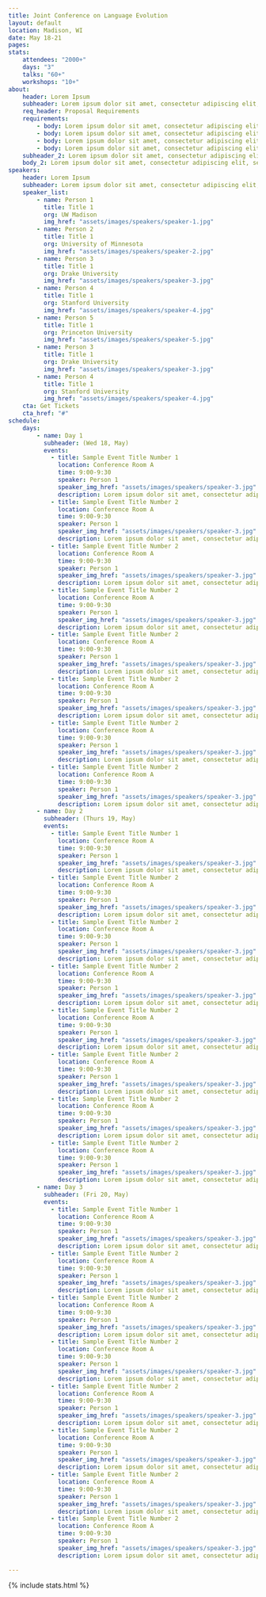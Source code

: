 ```yaml
---
title: Joint Conference on Language Evolution
layout: default
location: Madison, WI
date: May 18-21
pages:
stats:
    attendees: "2000+"
    days: "3"
    talks: "60+"
    workshops: "10+"
about:
    header: Lorem Ipsum
    subheader: Lorem ipsum dolor sit amet, consectetur adipiscing elit, sed do eiusmod tempor incididunt ut labore et dolore magna aliqua. Ut enim ad minim veniam, quis nostrud exercitation ullamco laboris nisi ut aliquip ex ea commodo consequat. Duis aute irure dolor in reprehenderit in voluptate velit esse cillum dolore eu fugiat nulla pariatur. Excepteur sint occaecat cupidatat non proident, sunt in culpa qui officia deserunt mollit anim id est laborum.
    req_header: Proposal Requirements
    requirements:
        - body: Lorem ipsum dolor sit amet, consectetur adipiscing elit, sed do
        - body: Lorem ipsum dolor sit amet, consectetur adipiscing elit, sed do
        - body: Lorem ipsum dolor sit amet, consectetur adipiscing elit, sed do
        - body: Lorem ipsum dolor sit amet, consectetur adipiscing elit, sed do
    subheader_2: Lorem ipsum dolor sit amet, consectetur adipiscing elit
    body_2: Lorem ipsum dolor sit amet, consectetur adipiscing elit, sed do eiusmod tempor incididunt ut labore et dolore magna aliqua. Ut enim ad minim veniam, quis nostrud exercitation ullamco laboris nisi ut aliquip ex ea commodo consequat. Duis aute irure dolor in reprehenderit in voluptate velit esse cillum dolore eu fugiat nulla pariatur. Excepteur sint occaecat cupidatat non proident, sunt in culpa qui officia deserunt mollit anim id est laborum.
speakers:
    header: Lorem Ipsum
    subheader: Lorem ipsum dolor sit amet, consectetur adipiscing elit, sed do eiusmod tempor incididunt ut labore et dolore magna aliqua.
    speaker_list:
        - name: Person 1
          title: Title 1
          org: UW Madison
          img_href: "assets/images/speakers/speaker-1.jpg"
        - name: Person 2
          title: Title 1
          org: University of Minnesota
          img_href: "assets/images/speakers/speaker-2.jpg"
        - name: Person 3
          title: Title 1
          org: Drake University
          img_href: "assets/images/speakers/speaker-3.jpg"
        - name: Person 4
          title: Title 1
          org: Stanford University
          img_href: "assets/images/speakers/speaker-4.jpg"
        - name: Person 5
          title: Title 1
          org: Princeton University
          img_href: "assets/images/speakers/speaker-5.jpg"
        - name: Person 3
          title: Title 1
          org: Drake University
          img_href: "assets/images/speakers/speaker-3.jpg"
        - name: Person 4
          title: Title 1
          org: Stanford University
          img_href: "assets/images/speakers/speaker-4.jpg"
    cta: Get Tickets
    cta_href: "#"
schedule:
    days:
        - name: Day 1
          subheader: (Wed 18, May)
          events:
            - title: Sample Event Title Number 1
              location: Conference Room A
              time: 9:00-9:30
              speaker: Person 1
              speaker_img_href: "assets/images/speakers/speaker-3.jpg"
              description: Lorem ipsum dolor sit amet, consectetur adipiscing elit, sed do eiusmod tempor incididunt ut labore et dolore magna aliqua. Ut enim ad minim veniam, quis nostrud exercitation ullamco laboris nisi ut aliquip ex ea commodo consequat.
            - title: Sample Event Title Number 2
              location: Conference Room A
              time: 9:00-9:30
              speaker: Person 1
              speaker_img_href: "assets/images/speakers/speaker-3.jpg"
              description: Lorem ipsum dolor sit amet, consectetur adipiscing elit, sed do eiusmod tempor incididunt ut labore et dolore magna aliqua. Ut enim ad minim veniam, quis nostrud exercitation ullamco laboris nisi ut aliquip ex ea commodo consequat.
            - title: Sample Event Title Number 2
              location: Conference Room A
              time: 9:00-9:30
              speaker: Person 1
              speaker_img_href: "assets/images/speakers/speaker-3.jpg"
              description: Lorem ipsum dolor sit amet, consectetur adipiscing elit, sed do eiusmod tempor incididunt ut labore et dolore magna aliqua. Ut enim ad minim veniam, quis nostrud exercitation ullamco laboris nisi ut aliquip ex ea commodo consequat.
            - title: Sample Event Title Number 2
              location: Conference Room A
              time: 9:00-9:30
              speaker: Person 1
              speaker_img_href: "assets/images/speakers/speaker-3.jpg"
              description: Lorem ipsum dolor sit amet, consectetur adipiscing elit, sed do eiusmod tempor incididunt ut labore et dolore magna aliqua. Ut enim ad minim veniam, quis nostrud exercitation ullamco laboris nisi ut aliquip ex ea commodo consequat.
            - title: Sample Event Title Number 2
              location: Conference Room A
              time: 9:00-9:30
              speaker: Person 1
              speaker_img_href: "assets/images/speakers/speaker-3.jpg"
              description: Lorem ipsum dolor sit amet, consectetur adipiscing elit, sed do eiusmod tempor incididunt ut labore et dolore magna aliqua. Ut enim ad minim veniam, quis nostrud exercitation ullamco laboris nisi ut aliquip ex ea commodo consequat.
            - title: Sample Event Title Number 2
              location: Conference Room A
              time: 9:00-9:30
              speaker: Person 1
              speaker_img_href: "assets/images/speakers/speaker-3.jpg"
              description: Lorem ipsum dolor sit amet, consectetur adipiscing elit, sed do eiusmod tempor incididunt ut labore et dolore magna aliqua. Ut enim ad minim veniam, quis nostrud exercitation ullamco laboris nisi ut aliquip ex ea commodo consequat.
            - title: Sample Event Title Number 2
              location: Conference Room A
              time: 9:00-9:30
              speaker: Person 1
              speaker_img_href: "assets/images/speakers/speaker-3.jpg"
              description: Lorem ipsum dolor sit amet, consectetur adipiscing elit, sed do eiusmod tempor incididunt ut labore et dolore magna aliqua. Ut enim ad minim veniam, quis nostrud exercitation ullamco laboris nisi ut aliquip ex ea commodo consequat.
            - title: Sample Event Title Number 2
              location: Conference Room A
              time: 9:00-9:30
              speaker: Person 1
              speaker_img_href: "assets/images/speakers/speaker-3.jpg"
              description: Lorem ipsum dolor sit amet, consectetur adipiscing elit, sed do eiusmod tempor incididunt ut labore et dolore magna aliqua. Ut enim ad minim veniam, quis nostrud exercitation ullamco laboris nisi ut aliquip ex ea commodo consequat.
        - name: Day 2
          subheader: (Thurs 19, May)
          events:
            - title: Sample Event Title Number 1
              location: Conference Room A
              time: 9:00-9:30
              speaker: Person 1
              speaker_img_href: "assets/images/speakers/speaker-3.jpg"
              description: Lorem ipsum dolor sit amet, consectetur adipiscing elit, sed do eiusmod tempor incididunt ut labore et dolore magna aliqua. Ut enim ad minim veniam, quis nostrud exercitation ullamco laboris nisi ut aliquip ex ea commodo consequat.
            - title: Sample Event Title Number 2
              location: Conference Room A
              time: 9:00-9:30
              speaker: Person 1
              speaker_img_href: "assets/images/speakers/speaker-3.jpg"
              description: Lorem ipsum dolor sit amet, consectetur adipiscing elit, sed do eiusmod tempor incididunt ut labore et dolore magna aliqua. Ut enim ad minim veniam, quis nostrud exercitation ullamco laboris nisi ut aliquip ex ea commodo consequat.
            - title: Sample Event Title Number 2
              location: Conference Room A
              time: 9:00-9:30
              speaker: Person 1
              speaker_img_href: "assets/images/speakers/speaker-3.jpg"
              description: Lorem ipsum dolor sit amet, consectetur adipiscing elit, sed do eiusmod tempor incididunt ut labore et dolore magna aliqua. Ut enim ad minim veniam, quis nostrud exercitation ullamco laboris nisi ut aliquip ex ea commodo consequat.
            - title: Sample Event Title Number 2
              location: Conference Room A
              time: 9:00-9:30
              speaker: Person 1
              speaker_img_href: "assets/images/speakers/speaker-3.jpg"
              description: Lorem ipsum dolor sit amet, consectetur adipiscing elit, sed do eiusmod tempor incididunt ut labore et dolore magna aliqua. Ut enim ad minim veniam, quis nostrud exercitation ullamco laboris nisi ut aliquip ex ea commodo consequat.
            - title: Sample Event Title Number 2
              location: Conference Room A
              time: 9:00-9:30
              speaker: Person 1
              speaker_img_href: "assets/images/speakers/speaker-3.jpg"
              description: Lorem ipsum dolor sit amet, consectetur adipiscing elit, sed do eiusmod tempor incididunt ut labore et dolore magna aliqua. Ut enim ad minim veniam, quis nostrud exercitation ullamco laboris nisi ut aliquip ex ea commodo consequat.
            - title: Sample Event Title Number 2
              location: Conference Room A
              time: 9:00-9:30
              speaker: Person 1
              speaker_img_href: "assets/images/speakers/speaker-3.jpg"
              description: Lorem ipsum dolor sit amet, consectetur adipiscing elit, sed do eiusmod tempor incididunt ut labore et dolore magna aliqua. Ut enim ad minim veniam, quis nostrud exercitation ullamco laboris nisi ut aliquip ex ea commodo consequat.
            - title: Sample Event Title Number 2
              location: Conference Room A
              time: 9:00-9:30
              speaker: Person 1
              speaker_img_href: "assets/images/speakers/speaker-3.jpg"
              description: Lorem ipsum dolor sit amet, consectetur adipiscing elit, sed do eiusmod tempor incididunt ut labore et dolore magna aliqua. Ut enim ad minim veniam, quis nostrud exercitation ullamco laboris nisi ut aliquip ex ea commodo consequat.
            - title: Sample Event Title Number 2
              location: Conference Room A
              time: 9:00-9:30
              speaker: Person 1
              speaker_img_href: "assets/images/speakers/speaker-3.jpg"
              description: Lorem ipsum dolor sit amet, consectetur adipiscing elit, sed do eiusmod tempor incididunt ut labore et dolore magna aliqua. Ut enim ad minim veniam, quis nostrud exercitation ullamco laboris nisi ut aliquip ex ea commodo consequat.
        - name: Day 3
          subheader: (Fri 20, May)
          events:
            - title: Sample Event Title Number 1
              location: Conference Room A
              time: 9:00-9:30
              speaker: Person 1
              speaker_img_href: "assets/images/speakers/speaker-3.jpg"
              description: Lorem ipsum dolor sit amet, consectetur adipiscing elit, sed do eiusmod tempor incididunt ut labore et dolore magna aliqua. Ut enim ad minim veniam, quis nostrud exercitation ullamco laboris nisi ut aliquip ex ea commodo consequat.
            - title: Sample Event Title Number 2
              location: Conference Room A
              time: 9:00-9:30
              speaker: Person 1
              speaker_img_href: "assets/images/speakers/speaker-3.jpg"
              description: Lorem ipsum dolor sit amet, consectetur adipiscing elit, sed do eiusmod tempor incididunt ut labore et dolore magna aliqua. Ut enim ad minim veniam, quis nostrud exercitation ullamco laboris nisi ut aliquip ex ea commodo consequat.
            - title: Sample Event Title Number 2
              location: Conference Room A
              time: 9:00-9:30
              speaker: Person 1
              speaker_img_href: "assets/images/speakers/speaker-3.jpg"
              description: Lorem ipsum dolor sit amet, consectetur adipiscing elit, sed do eiusmod tempor incididunt ut labore et dolore magna aliqua. Ut enim ad minim veniam, quis nostrud exercitation ullamco laboris nisi ut aliquip ex ea commodo consequat.
            - title: Sample Event Title Number 2
              location: Conference Room A
              time: 9:00-9:30
              speaker: Person 1
              speaker_img_href: "assets/images/speakers/speaker-3.jpg"
              description: Lorem ipsum dolor sit amet, consectetur adipiscing elit, sed do eiusmod tempor incididunt ut labore et dolore magna aliqua. Ut enim ad minim veniam, quis nostrud exercitation ullamco laboris nisi ut aliquip ex ea commodo consequat.
            - title: Sample Event Title Number 2
              location: Conference Room A
              time: 9:00-9:30
              speaker: Person 1
              speaker_img_href: "assets/images/speakers/speaker-3.jpg"
              description: Lorem ipsum dolor sit amet, consectetur adipiscing elit, sed do eiusmod tempor incididunt ut labore et dolore magna aliqua. Ut enim ad minim veniam, quis nostrud exercitation ullamco laboris nisi ut aliquip ex ea commodo consequat.
            - title: Sample Event Title Number 2
              location: Conference Room A
              time: 9:00-9:30
              speaker: Person 1
              speaker_img_href: "assets/images/speakers/speaker-3.jpg"
              description: Lorem ipsum dolor sit amet, consectetur adipiscing elit, sed do eiusmod tempor incididunt ut labore et dolore magna aliqua. Ut enim ad minim veniam, quis nostrud exercitation ullamco laboris nisi ut aliquip ex ea commodo consequat.
            - title: Sample Event Title Number 2
              location: Conference Room A
              time: 9:00-9:30
              speaker: Person 1
              speaker_img_href: "assets/images/speakers/speaker-3.jpg"
              description: Lorem ipsum dolor sit amet, consectetur adipiscing elit, sed do eiusmod tempor incididunt ut labore et dolore magna aliqua. Ut enim ad minim veniam, quis nostrud exercitation ullamco laboris nisi ut aliquip ex ea commodo consequat.
            - title: Sample Event Title Number 2
              location: Conference Room A
              time: 9:00-9:30
              speaker: Person 1
              speaker_img_href: "assets/images/speakers/speaker-3.jpg"
              description: Lorem ipsum dolor sit amet, consectetur adipiscing elit, sed do eiusmod tempor incididunt ut labore et dolore magna aliqua. Ut enim ad minim veniam, quis nostrud exercitation ullamco laboris nisi ut aliquip ex ea commodo consequat.

---
```


{% include stats.html %}